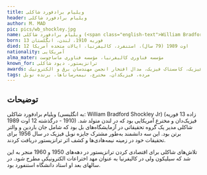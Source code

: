 ```yaml
---
title: ویلیام برادفورد شاکلی
header: ویلیام برادفورد شاکلی
author: M. MAD
pic: pics/wb_shockley.jpg
name: ویلیام برادفورد شاکلی (<span class="english-text">William Bradford Shockley Jr</span>)
born: 13 فوریه 1910، لندن، انگلستان
died: 12 اوت 1989 (79 سال)، استنفرد، کالیفرنیا، ایالات متحده آمریکا
nationality: آمریکایی
alma_mater: مؤسسه فناوری کالیفرنیا، مؤسسه فناوری ماساچوست
known_for: ترانزیستور، دیود شاکلی
awards: نوبل فیزیک، کامستاک فیزیک، مدال افتخار انجمن مهندسان برق و الکترونیک (<span class="english-text">IEEE</span>)
tags: مرده، فیزیکدان، مخترع، نیمه‌رسانا‌ها، برنده نوبل
---
```


<h2 class="fa-IR-explanation-header">توضیحات</h2>
<p>
ویلیام برادفورد شاکلی (به انگلیسی:
<span class="english-text">William Bradford Shockley Jr</span>)
(زاده 13 فوریه 1910 - درگذشته 12 اوت 1989) فیزیک‌دان و مخترع آمریکایی بود که
در لندن متولد شد. شاکلی مدیر یک گروه تحقیقاتی در آزمایشگاه‌های بل بود که شامل
جان باردین و والتر برتن بود. این سه دانشمند به‌طور مشترک جایزه نوبل فیزیک در
سال 1956 برای تحقیقات خود در زمینه نیمه‌هادی‌ها و کشف اثر ترانزیستور دریافت
کردند.
</p>
<p>
تلاش‌های شاکلی برای اقتصادی کردن ترانزیستور در دهه‌های 1950 و 1960 منجر به این
شد که سیلیکون ولی در کالیفرنیا به عنوان مهد اختراعات الکترونیکی مطرح شود. در
سالهای بعد او استاد دانشگاه استنفورد بود.
</p>
